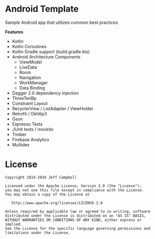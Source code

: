 Android Template
=================

Sample Android app that utilizes common best practices

**Features**

* Kotlin
* Kotlin Coroutines
* Kotlin Gradle support (build.gradle.kts)
* Android Architecture Components
    * ViewModel
    * LiveData
    * Room
    * Navigation
    * WorkManager
    * Data Binding
* Dagger 2.0 dependency injection
* ThreeTenBp
* Constraint Layout
* RecyclerView / ListAdapter / ViewHolder
* Retrofit / Okhttp3
* Gson
* Espresso Tests
* JUnit tests / mockito
* Timber
* Firebase Analytics
* Multidex


License
=======

    Copyright 2014-2019 Jeff Campbell

    Licensed under the Apache License, Version 2.0 (the "License");
    you may not use this file except in compliance with the License.
    You may obtain a copy of the License at

       http://www.apache.org/licenses/LICENSE-2.0

    Unless required by applicable law or agreed to in writing, software
    distributed under the License is distributed on an "AS IS" BASIS,
    WITHOUT WARRANTIES OR CONDITIONS OF ANY KIND, either express or implied.
    See the License for the specific language governing permissions and
    limitations under the License.